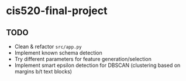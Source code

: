 # cis520-final-project

## TODO
* Clean & refactor `src/app.py`
* Implement known schema detection
* Try different parameters for feature generation/selection
* Implement smart epsilon detection for DBSCAN (clustering based on margins b/t text blocks)


